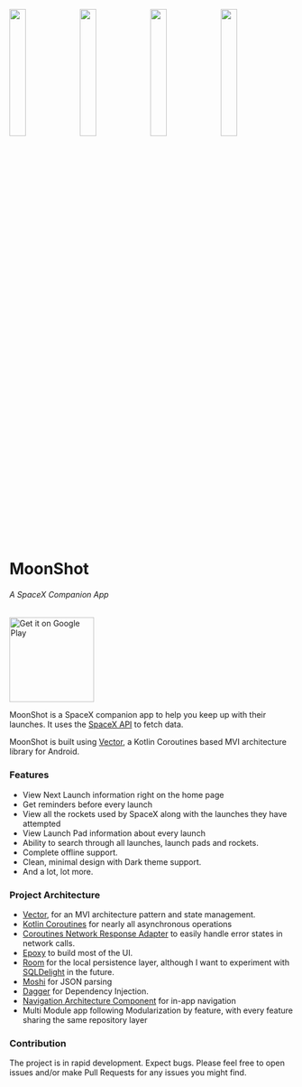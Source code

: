 
<p float="left">
<img src="https://user-images.githubusercontent.com/24315306/59548158-6677aa80-8f68-11e9-95f7-931e39e11278.jpg" width="24%"/>
<img src="https://user-images.githubusercontent.com/24315306/59548397-67aad680-8f6c-11e9-889b-f283aaa1f576.jpg" width="24%"/>
<img src="https://user-images.githubusercontent.com/24315306/59548398-67aad680-8f6c-11e9-9b90-70ac5279c45d.jpg" width="24%"/>
<img src="https://user-images.githubusercontent.com/24315306/59548425-d425d580-8f6c-11e9-9ad2-86d0e1f96561.jpg" width="24%"/>
</p>

# MoonShot
###### A SpaceX Companion App

<a href='https://play.google.com/store/apps/details?id=com.haroldadmin.moonshot&pcampaignid=MKT-Other-global-all-co-prtnr-py-PartBadge-Mar2515-1'><img alt='Get it on Google Play' src='https://play.google.com/intl/en_us/badges/images/generic/en_badge_web_generic.png' width = "150px"/></a>

MoonShot is a SpaceX companion app to help you keep up with their launches. It uses the [SpaceX API](https://github.com/r-spacex/SpaceX-API) to fetch data.

MoonShot is built using [Vector](https://github.com/haroldadmin/Vector), a Kotlin Coroutines based MVI architecture library for Android.

### Features

* View Next Launch information right on the home page
* Get reminders before every launch
* View all the rockets used by SpaceX along with the launches they have attempted
* View Launch Pad information about every launch
* Ability to search through all launches, launch pads and rockets.
* Complete offline support.
* Clean, minimal design with Dark theme support.
* And a lot, lot more.

### Project Architecture

* [Vector](https://github.com/haroldadmin/Vector), for an MVI architecture pattern and state management.
* [Kotlin Coroutines](https://github.com/Kotlin/kotlinx.coroutines) for nearly all asynchronous operations
* [Coroutines Network Response Adapter](https://github.com/haroldadmin/CoroutinesNetworkResponseAdapter) to easily handle error states in network calls.
* [Epoxy](https://github.com/airbnb/Epoxy) to build most of the UI.
* [Room](https://developer.android.com/topic/libraries/architecture/room) for the local persistence layer, although I want to experiment with [SQLDelight](https://github.com/square/sqldelight) in the future.
* [Moshi](https://github.com/square/moshi) for JSON parsing
* [Dagger](https://github.com/google/dagger) for Dependency Injection.
* [Navigation Architecture Component](https://developer.android.com/guide/navigation/navigation-getting-started) for in-app navigation
* Multi Module app following Modularization by feature, with every feature sharing the same repository layer

### Contribution

The project is in rapid development. Expect bugs.
Please feel free to open issues and/or make Pull Requests for any issues you might find.
